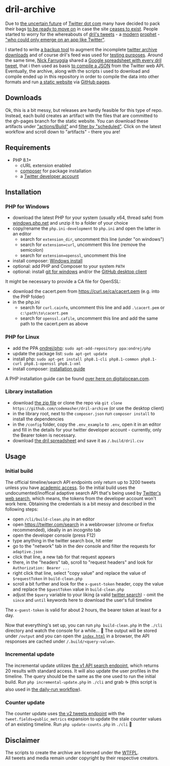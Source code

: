 # dril-archive

Due to [the uncertain future](https://twitter.com/mistydemeo/status/1590900599302029313) of [Twitter dot com](https://www.washingtonpost.com/technology/2022/10/27/twitter-elon-musk/) 
many have decided to pack their bags [to be ready to move on](https://mastodon.social/@mastodonusercount@bitcoinhackers.org/109365877178488409) in case the site [ceases to exist](https://twitter.com/alexeheath/status/1593399683086327808).
People started to worry for the whereabouts of [dril's tweets](https://twitter.com/dril) - a [modern](https://twitter.com/dril/status/900592164589248513) [prophet](https://twitter.com/dril/status/134167378639597568) - ["who could only emerge on an app like Twitter"](https://www.washingtonpost.com/technology/2022/11/22/dril-musk-twitter-future/).

I started to write [a backup tool](https://github.com/codemasher/twitter-archive) to augment the incomplete [twitter archive downloads](https://twitter.com/settings/download_your_data) and of course dril's feed was used for [testing purposes](https://twitter.com/codemasher/status/1594217145428152320).
Around the same time, [Nick Farruggia](https://twitter.com/nickfarruggia/status/1594121736987250688) shared a [Google spreadsheet with every dril tweet](https://docs.google.com/spreadsheets/d/1juZ8Dzx-hVCDx_JLVOKI1eHzBlURHd7u6dqkb3F8q4w), that i then used as basis [to compile a JSON](https://gist.github.com/codemasher/d921cab21c3e684e6bb69219da900b4e) from the Twitter web API.
Eventually, the archive, along with the scripts i used to download and compile ended up in this repository in order to compile the data into other formats and run [a static website](https://codemasher.github.io/dril-archive/) via [GitHub pages](https://github.com/codemasher/dril-archive/tree/gh-pages).

## Downloads
Ok, this is a bit messy, but releases are hardly feasible for this type of repo. Instead, each build creates an artifact with the files that are committed to the gh-pages branch for the static website.
You can download these artifacts under ["actions/Build"](https://github.com/codemasher/dril-archive/actions/workflows/build.yml) and [filter by "scheduled"](https://github.com/codemasher/dril-archive/actions/workflows/build.yml?query=event%3Aschedule).
Click on the latest workflow and scroll down to "artifacts" - there you are!

## Requirements
- PHP 8.1+
  - cURL extension enabled
  - [composer](https://getcomposer.org/download/) for package installation
  - a [Twitter developer account](https://developer.twitter.com/en/portal/projects-and-apps)

## Installation
### PHP for Windows
- download the latest PHP for your system (usually x64, thread safe) from [windows.php.net](https://windows.php.net/download/) and unzip it to a folder of your choice
- copy/rename the `php.ini-development` to `php.ini` and open the latter in an editor
  - search for `extension_dir`, uncomment this line (under "on windows")
  - search for `extension=curl`, uncomment this line (remove the semicolon)
  - search for `extension=openssl`, uncomment this line
- install composer: [Windows install](https://getcomposer.org/Composer-Setup.exe)
- optional: add PHP and Composer to your system `PATH`
- optional: install [git for windows](https://git-scm.com/download/win) and/or the [GitHub desktop client](https://desktop.github.com/)

It might be necessary to provide a CA file for OpenSSL:
- download the cacert.pem from https://curl.se/ca/cacert.pem (e.g. into the PHP folder)
- in the php.ini
  - search for `curl.cainfo`, uncomment this line and add `.\cacert.pem` or `c:\path\to\cacert.pem`
  - search for `openssl.cafile`, uncomment this line and add the same path to the cacert.pem as above

### PHP for Linux
- add the PPA [ondrej/php](https://launchpad.net/~ondrej/+archive/ubuntu/php): `sudo apt-add-repository ppa:ondrej/php`
- update the package list: `sudo apt-get update`
- install php: `sudo apt-get install php8.1-cli php8.1-common php8.1-curl php8.1-openssl php8.1-xml`
- install composer: [installation guide](https://www.digitalocean.com/community/tutorials/how-to-install-and-use-composer-on-ubuntu-20-04)

A PHP installation guide can be found [over here on digitalocean.com](https://www.digitalocean.com/community/tutorials/how-to-install-php-8-1-and-set-up-a-local-development-environment-on-ubuntu-22-04).

### Library installation
- download [the zip file](https://github.com/codemasher/dril-archive/archive/refs/heads/main.zip) or clone the repo via `git clone https://github.com/codemasher/dril-archive` (or use the desktop client)
- in the library root, next to the `composer.json` run `composer install` to install the dependencies
- in the `/config` folder, copy the `.env_example` to `.env`, open it in an editor and fill in the details for your twitter developer account - currently, only the Bearer token is necessary.
- download [the dril spreadsheet](https://docs.google.com/spreadsheets/d/1juZ8Dzx-hVCDx_JLVOKI1eHzBlURHd7u6dqkb3F8q4w) and save it as `/.build/dril.csv`

## Usage
### Initial build
The official timeline/search API endpoints only return up to 3200 tweets unless you have [academic access](https://developer.twitter.com/en/docs/twitter-api/getting-started/about-twitter-api#v2-access-level). So the initial build uses the undocumented/inoffical adaptive search API that's being used by [Twitter's web search](https://twitter.com/explore), which means, the tokens from the developer account won't work here.
Obtaining the credentials is a bit messy and described in the following steps:

- open `/cli/build-clean.php` in an editor
- open https://twitter.com/search in a webbrowser (chrome or firefox recommended), ideally in an incognito tab
- open the developer console (press F12)
- type anything in the twitter search box, hit enter
- go to the "network" tab in the dev console and filter the requests for `adaptive.json`
- click that line, a new tab for that request appears
- there, in the "headers" tab, scroll to "request headers" and look for `Authorization: Bearer ...`
- right click that line, select "copy value" and replace the value of `$requestToken` in `build-clean.php`
- scroll a bit further and look for the `x-guest-token` header, copy the value and replace the `$guestToken` value in `build-clean.php`
- adjust the `$query` variable to your liking (a valid [twitter search](https://developer.twitter.com/en/docs/twitter-api/tweets/search/integrate/build-a-query)) - omit the `since` and `until` keywords here to download the user's full timeline 

The `x-guest-token` is valid for about 2 hours, the bearer token at least for a day.

Now that everything's set up, you can run `php build-clean.php` in the `./cli` directory and watch the console for a while... :tea:
The output will be stored under `/output` and you can open the [`index.html`](./output/index.html) in a browser, the API responses are cached under `/.build/<query-value>`.

### Incremental update
The incremental update utilizes [the v1 API search endpoint](https://developer.twitter.com/en/docs/twitter-api/v1/tweets/search/api-reference/get-search-tweets), which returns 20 results with standard access.
It will also update the user profiles in the timeline. The query should be the same as the one used to run the initial build.
Run `php incremental-update.php` in `./cli` and grab :coffee: (this script is also used in [the daily-run workflow](https://github.com/codemasher/dril-archive/blob/main/.github/workflows/build.yml)).

### Counter update
The counter update uses [the v2 tweets endpoint](https://developer.twitter.com/en/docs/twitter-api/tweets/lookup/api-reference/get-tweets) with the `tweet.fields=public_metrics` expansion to update the stale counter values of an existing timeline.
Run `php update-counts.php` in `./cli` :cake:

## Disclaimer
The scripts to create the archive are licensed under the [WTFPL](http://www.wtfpl.net/).<br>
All tweets and media remain under copyright by their respective creators.

